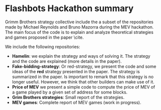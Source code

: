 # Flashbots Hackathon summary


Grimm Brothers strategy collective include the a subset of the repositories made by Michael Reynolds and Bruno Mazorra during the MEV hackathon.
The main focus of the code is to explain and analyze theoretical strategies and games proposed in the paper \cite.

We include the following repositories:

- **Hamelin**:  we explain the strategy and ways of solving it. The strategy and the code are explained (more details in the paper).
- **Fake-bidding-strategy**: Or red-strategy, we present the code and some ideas of the **red** strategy presented in the paper. The strategy is summarized in the paper. Is important to remark that this strategy is no longer useful. However, we think that other builders can make use of it.
- **Price of MEV** we present a simple code to compute the price of MEV of a game played by a given set of address for some blocks.
- **Grim Brothers strategies**: Small report of the strategies.
- **MEV games**: Complete report of MEV games (work in progress).
